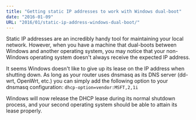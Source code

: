 ```yaml
---
title: "Getting static IP addresses to work with Windows dual-boot"
date: "2016-01-09"
URL: "2016/01/static-ip-address-windows-dual-boot/"
---
```


Static IP addresses are an incredibly handy tool for maintaining your local network. However, when you have a machine that dual-boots between Windows and another operating system, you may notice that your non-Windows operating system doesn't always receive the expected IP address.

It seems Windows doesn't like to give up its lease on the IP address when shutting down. As long as your router uses dnsmasq as its DNS server (dd-wrt, OpenWrt, etc.) you can simply add the following option to your dnsmasq configuration: `dhcp-option=vendor:MSFT,2,1i`

Windows will now release the DHCP lease during its normal shutdown process, and your second operating system should be able to attain its lease properly.
